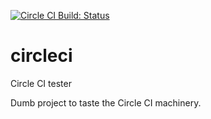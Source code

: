 [![Circle CI Build: Status](https://img.shields.io/circleci/project/wowkalucky/circleci/master.svg)](https://circleci.com/gh/wowkalucky/circleci/tree/master)

# circleci
Circle CI tester

Dumb project to taste the Circle CI machinery.
